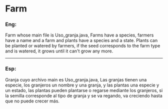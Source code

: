 # Farm

### Eng:

Farm whose main file is Uso_granja.java, Farms have a species, farmers have a name and a farm and plants have a species and a state. Plants can be planted or watered by farmers, if the seed corresponds to the farm type and is watered, it grows until it can't grow any more.
___
### Esp:

Granja cuyo archivo main es Uso_granja.java, Las granjas tienen una especie, los granjeros un nombre y una granja, y las plantas una especie y un estado, las plantas pueden plantarse o regarse mediante los granjeros, si la semilla corresponde al tipo de granja y se va regando, va creciendo hasta que no puede crecer más.
